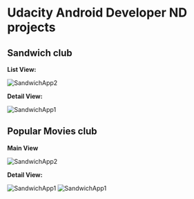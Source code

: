 # Udacity Android Developer ND projects
## Sandwich club
**List View:**

![SandwichApp2](./screenshots/SandwichApp2.png)

**Detail View:**

![SandwichApp1](./screenshots/SandwichApp1.png)


## Popular Movies club
**Main View**

![SandwichApp2](./screenshots/MoviesApp2.png)

**Detail View:**

![SandwichApp1](./screenshots/MoviesApp3.png)
![SandwichApp1](./screenshots/MoviesApp4.png)
